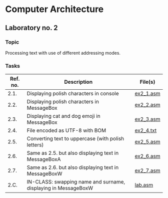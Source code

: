 # Computer Architecture
## Laboratory no. 2
### Topic
Processing text with use of different addressing modes.
### Tasks
| Ref. no. | Description | File(s) |
|--|--|--|
|2.1.| Displaying polish characters in console | [ex2_1.asm](ex2_1.asm) |
|2.2.| Displaying polish characters in MessageBox | [ex2_2.asm](ex2_2.asm) |
|2.3.| Displaying cat and dog emoji in MessageBox | [ex2_3.asm](ex2_3.asm) |
|2.4.| File encoded as UTF-8 with BOM | [ex2_4.txt](ex2_4.txt) |
|2.5.| Converting text to uppercase (with polish letters) | [ex2_5.asm](ex2_5.asm) |
|2.6.| Same as 2.5. but also displaying text in MessageBoxA | [ex2_6.asm](ex2_6.asm) |
|2.7.| Same as 2.6. but also displaying text in MessageBoxW | [ex2_7.asm](ex2_7.asm) |
|2.C.| IN-CLASS: swapping name and surname, displaying in MessageBoxW | [lab.asm](lab.asm) |
